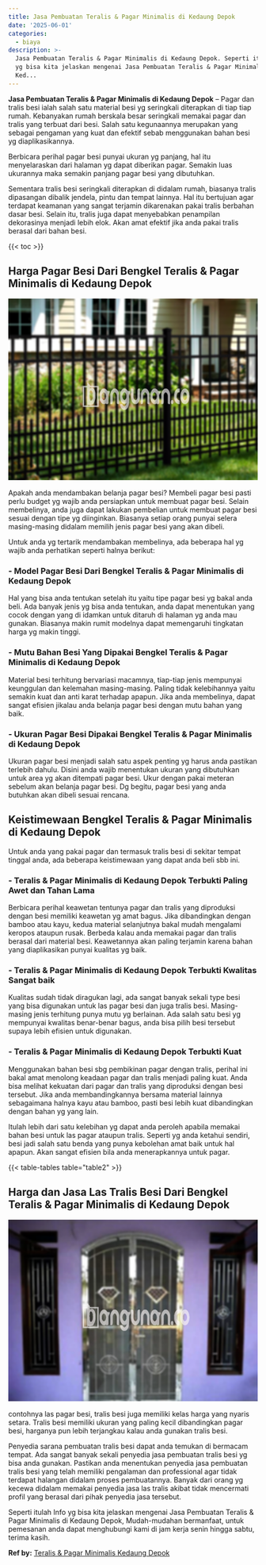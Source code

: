 ```yaml
---
title: Jasa Pembuatan Teralis & Pagar Minimalis di Kedaung Depok
date: '2025-06-01'
categories:
  - biaya
description: >-
  Jasa Pembuatan Teralis & Pagar Minimalis di Kedaung Depok. Seperti itulah Info
  yg bisa kita jelaskan mengenai Jasa Pembuatan Teralis & Pagar Minimalis di
  Ked...
---
```


**Jasa Pembuatan Teralis & Pagar Minimalis di Kedaung Depok** – Pagar dan tralis besi ialah salah satu material besi yg seringkali diterapkan di tiap tiap rumah. Kebanyakan rumah berskala besar seringkali memakai pagar dan tralis yang terbuat dari besi. Salah satu kegunaannya merupakan yang sebagai pengaman yang kuat dan efektif sebab menggunakan bahan besi yg diaplikasikannya.

Berbicara perihal pagar besi punyai ukuran yg panjang, hal itu menyelaraskan dari halaman yg dapat diberikan pagar. Semakin luas ukurannya maka semakin panjang pagar besi yang dibutuhkan.

Sementara tralis besi seringkali diterapkan di didalam rumah, biasanya tralis dipasangan dibalik jendela, pintu dan tempat lainnya. Hal itu bertujuan agar terdapat keamanan yang sangat terjamin dikarenakan pakai tralis berbahan dasar besi. Selain itu, tralis juga dapat menyebabkan penampilan dekorasinya menjadi lebih elok. Akan amat efektif jika anda pakai tralis berasal dari bahan besi.

{{< toc >}}

## Harga Pagar Besi Dari Bengkel Teralis & Pagar Minimalis di Kedaung Depok

![Jasa Pembuatan Teralis & Pagar Minimalis di Kedaung Depok](/images/pagar-minimalis-murah-36.png)

Apakah anda mendambakan belanja pagar besi? Membeli pagar besi pasti perlu budget yg wajib anda persiapkan untuk membuat pagar besi. Selain membelinya, anda juga dapat lakukan pembelian untuk membuat pagar besi sesuai dengan tipe yg diinginkan. Biasanya setiap orang punyai selera masing-masing didalam memilih jenis pagar besi yang akan dibeli.

Untuk anda yg tertarik mendambakan membelinya, ada beberapa hal yg wajib anda perhatikan seperti halnya berikut:
### \- Model Pagar Besi Dari Bengkel Teralis & Pagar Minimalis di Kedaung Depok

Hal yang bisa anda tentukan setelah itu yaitu tipe pagar besi yg bakal anda beli. Ada banyak jenis yg bisa anda tentukan, anda dapat menentukan yang cocok dengan yang di idamkan untuk ditaruh di halaman yg anda mau gunakan. Biasanya makin rumit modelnya dapat memengaruhi tingkatan harga yg makin tinggi.

### \- Mutu Bahan Besi Yang Dipakai Bengkel Teralis & Pagar Minimalis di Kedaung Depok

Material besi terhitung bervariasi macamnya, tiap-tiap jenis mempunyai keunggulan dan kelemahan masing-masing. Paling tidak kelebihannya yaitu semakin kuat dan anti karat terhadap apapun. Jika anda membelinya, dapat sangat efisien jikalau anda belanja pagar besi dengan mutu bahan yang baik.

### \- Ukuran Pagar Besi Dipakai Bengkel Teralis & Pagar Minimalis di Kedaung Depok

Ukuran pagar besi menjadi salah satu aspek penting yg harus anda pastikan terlebih dahulu. Disini anda wajib menentukan ukuran yang dibutuhkan untuk area yg akan ditempati pagar besi. Ukur dengan pakai meteran sebelum akan belanja pagar besi. Dg begitu, pagar besi yang anda butuhkan akan dibeli sesuai rencana.

## Keistimewaan Bengkel Teralis & Pagar Minimalis di Kedaung Depok

Untuk anda yang pakai pagar dan termasuk tralis besi di sekitar tempat tinggal anda, ada beberapa keistimewaan yang dapat anda beli sbb ini.

### \- Teralis & Pagar Minimalis di Kedaung Depok Terbukti Paling Awet dan Tahan Lama

Berbicara perihal keawetan tentunya pagar dan tralis yang diproduksi dengan besi memiliki keawetan yg amat bagus. Jika dibandingkan dengan bamboo atau kayu, kedua material selanjutnya bakal mudah mengalami keropos ataupun rusak. Berbeda kalau anda memakai pagar dan tralis berasal dari material besi. Keawetannya akan paling terjamin karena bahan yang diaplikasikan punyai kualitas yg baik.

### \- Teralis & Pagar Minimalis di Kedaung Depok Terbukti Kwalitas Sangat baik

Kualitas sudah tidak diragukan lagi, ada sangat banyak sekali type besi yang bisa digunakan untuk las pagar besi dan juga tralis besi. Masing-masing jenis terhitung punya mutu yg berlainan. Ada salah satu besi yg mempunyai kwalitas benar-benar bagus, anda bisa pilih besi tersebut supaya lebih efisien untuk digunakan.

### \- Teralis & Pagar Minimalis di Kedaung Depok Terbukti Kuat

Menggunakan bahan besi sbg pembikinan pagar dengan tralis, perihal ini bakal amat menolong keadaan pagar dan tralis menjadi paling kuat. Anda bisa melihat kekuatan dari pagar dan tralis yang diproduksi dengan besi tersebut. Jika anda membandingkannya bersama material lainnya sebagaimana halnya kayu atau bamboo, pasti besi lebih kuat dibandingkan dengan bahan yg yang lain.

Itulah lebih dari satu kelebihan yg dapat anda peroleh apabila memakai bahan besi untuk las pagar ataupun tralis. Seperti yg anda ketahui sendiri, besi jadi salah satu benda yang punya kebolehan amat baik untuk hal apapun. Akan sangat efisien bila anda menerapkannya untuk pagar.

{{< table-tables table="table2" >}}

## Harga dan Jasa Las Tralis Besi Dari Bengkel Teralis & Pagar Minimalis di Kedaung Depok

![Jasa Pembuatan Teralis & Pagar Minimalis di Kedaung Depok](/images/teralis-minimalis-murah-18.png)

contohnya las pagar besi, tralis besi juga memiliki kelas harga yang nyaris setara. Tralis besi memiliki ukuran yang paling kecil dibandingkan pagar besi, harganya pun lebih terjangkau kalau anda gunakan tralis besi.

Penyedia sarana pembuatan tralis besi dapat anda temukan di bermacam tempat. Ada sangat banyak sekali penyedia jasa pembuatan tralis besi yg bisa anda gunakan. Pastikan anda menentukan penyedia jasa pembuatan tralis besi yang telah memiliki pengalaman dan professional agar tidak terdapat halangan didalam proses pembuatannya. Banyak dari orang yg kecewa didalam memakai penyedia jasa las tralis akibat tidak mencermati profil yang berasal dari pihak penyedia jasa tersebut.

Seperti itulah Info yg bisa kita jelaskan mengenai Jasa Pembuatan Teralis & Pagar Minimalis di Kedaung Depok, Mudah-mudahan bermanfaat, untuk pemesanan anda dapat menghubungi kami di jam kerja senin hingga sabtu, terima kasih.

**Ref by:** [Teralis & Pagar Minimalis Kedaung Depok](https://id.wikipedia.org/wiki/Teralis)
